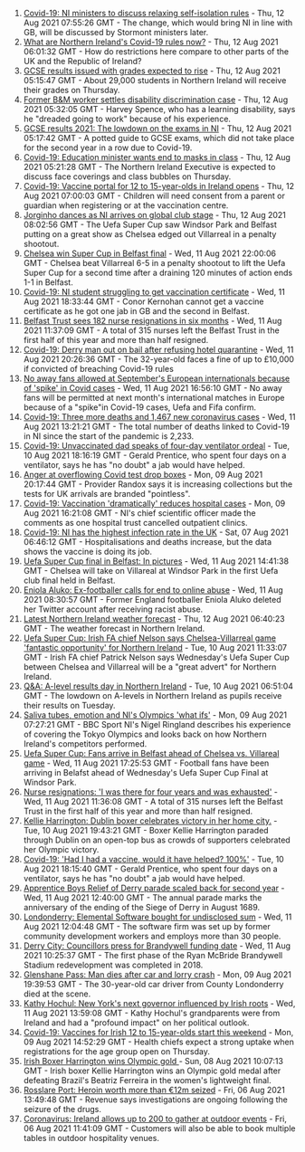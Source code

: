 1. [Covid-19: NI ministers to discuss relaxing self-isolation rules](https://www.bbc.co.uk/news/uk-northern-ireland-58179582) - Thu, 12 Aug 2021 07:55:26 GMT - The change, which would bring NI in line with GB, will be discussed by Stormont ministers later.
2. [What are Northern Ireland's Covid-19 rules now?](https://www.bbc.co.uk/news/uk-northern-ireland-58175159) - Thu, 12 Aug 2021 06:01:32 GMT - How do restrictions here compare to other parts of the UK and the Republic of Ireland?
3. [GCSE results issued with grades expected to rise](https://www.bbc.co.uk/news/uk-northern-ireland-58179094) - Thu, 12 Aug 2021 05:15:47 GMT - About 29,000 students in Northern Ireland will receive their grades on Thursday.
4. [Former B&M worker settles disability discrimination case](https://www.bbc.co.uk/news/uk-northern-ireland-58175166) - Thu, 12 Aug 2021 05:32:05 GMT - Harvey Spence, who has a learning disability, says he "dreaded going to work" because of his experience.
5. [GCSE results 2021: The lowdown on the exams in NI](https://www.bbc.co.uk/news/uk-northern-ireland-58171540) - Thu, 12 Aug 2021 05:17:42 GMT - A potted guide to GCSE exams, which did not take place for the second year in a row due to Covid-19.
6. [Covid-19: Education minister wants end to masks in class](https://www.bbc.co.uk/news/uk-northern-ireland-58176083) - Thu, 12 Aug 2021 05:21:28 GMT - The Northern Ireland Executive is expected to discuss face coverings and class bubbles on Thursday.
7. [Covid-19: Vaccine portal for 12 to 15-year-olds in Ireland opens](https://www.bbc.co.uk/news/world-europe-58184278) - Thu, 12 Aug 2021 07:00:03 GMT - Children will need consent from a parent or guardian when registering or at the vaccination centre.
8. [Jorginho dances as NI arrives on global club stage](https://www.bbc.co.uk/sport/football/58184964) - Thu, 12 Aug 2021 08:02:56 GMT - The Uefa Super Cup saw Windsor Park and Belfast putting on a great show as Chelsea edged out Villarreal in a penalty shootout.
9. [Chelsea win Super Cup in Belfast final](https://www.bbc.co.uk/sport/football/58157867) - Wed, 11 Aug 2021 22:00:06 GMT - Chelsea beat Villarreal 6-5 in a penalty shootout to lift the Uefa Super Cup for a second time after a draining 120 minutes of action ends 1-1 in Belfast.
10. [Covid-19: NI student struggling to get vaccination certificate](https://www.bbc.co.uk/news/uk-northern-ireland-58180215) - Wed, 11 Aug 2021 18:33:44 GMT - Conor Kernohan cannot get a vaccine certificate as he got one jab in GB and the second in Belfast.
11. [Belfast Trust sees 182 nurse resignations in six months](https://www.bbc.co.uk/news/uk-northern-ireland-58161936) - Wed, 11 Aug 2021 11:37:09 GMT - A total of 315 nurses left the Belfast Trust in the first half of this year and more than half resigned.
12. [Covid-19: Derry man out on bail after refusing hotel quarantine](https://www.bbc.co.uk/news/uk-northern-ireland-58176088) - Wed, 11 Aug 2021 20:26:36 GMT - The 32-year-old faces a fine of up to £10,000 if convicted of breaching Covid-19 rules
13. [No away fans allowed at September's European internationals because of 'spike' in Covid cases](https://www.bbc.co.uk/sport/football/58179312) - Wed, 11 Aug 2021 16:56:10 GMT - No away fans will be permitted at next month's international matches in Europe because of a "spike"in Covid-19 cases, Uefa and Fifa confirm.
14. [Covid-19: Three more deaths and 1,467 new coronavirus cases](https://www.bbc.co.uk/news/uk-northern-ireland-58176079) - Wed, 11 Aug 2021 13:21:21 GMT - The total number of deaths linked to Covid-19 in NI since the start of the pandemic is 2,233.
15. [Covid-19: Unvaccinated dad speaks of four-day ventilator ordeal](https://www.bbc.co.uk/news/uk-northern-ireland-58157207) - Tue, 10 Aug 2021 18:16:19 GMT - Gerald Prentice, who spent four days on a ventilator, says he has "no doubt" a jab would have helped.
16. [Anger at overflowing Covid test drop boxes](https://www.bbc.co.uk/news/business-58149951) - Mon, 09 Aug 2021 20:17:44 GMT - Provider Randox says it is increasing collections but the tests for UK arrivals are branded "pointless".
17. [Covid-19: Vaccination 'dramatically' reduces hospital cases](https://www.bbc.co.uk/news/uk-northern-ireland-58149815) - Mon, 09 Aug 2021 16:21:08 GMT - NI's chief scientific officer made the comments as one hospital trust cancelled outpatient clinics.
18. [Covid-19: NI has the highest infection rate in the UK](https://www.bbc.co.uk/news/world-europe-58124142) - Sat, 07 Aug 2021 06:46:12 GMT - Hospitalisations and deaths increase, but the data shows the vaccine is doing its job.
19. [Uefa Super Cup final in Belfast: In pictures](https://www.bbc.co.uk/news/uk-northern-ireland-58169351) - Wed, 11 Aug 2021 14:41:38 GMT - Chelsea will take on Villareal at Windsor Park in the first Uefa club final held in Belfast.
20. [Eniola Aluko: Ex-footballer calls for end to online abuse](https://www.bbc.co.uk/news/uk-northern-ireland-58170263) - Wed, 11 Aug 2021 08:30:57 GMT - Former England footballer Eniola Aluko deleted her Twitter account after receiving racist abuse.
21. [Latest Northern Ireland weather forecast](https://www.bbc.co.uk/news/uk-northern-ireland-26018439) - Thu, 12 Aug 2021 06:40:23 GMT - The weather forecast in Northern Ireland.
22. [Uefa Super Cup: Irish FA chief Nelson says Chelsea-Villarreal game 'fantastic opportunity' for Northern Ireland](https://www.bbc.co.uk/sport/football/58148737) - Tue, 10 Aug 2021 11:33:07 GMT - Irish FA chief Patrick Nelson says Wednesday's Uefa Super Cup between Chelsea and Villarreal will be a "great advert" for Northern Ireland.
23. [Q&A: A-level results day in Northern Ireland](https://www.bbc.co.uk/news/uk-northern-ireland-58146068) - Tue, 10 Aug 2021 06:51:04 GMT - The lowdown on A-levels in Northern Ireland as pupils receive their results on Tuesday.
24. [Saliva tubes, emotion and NI's Olympics 'what ifs'](https://www.bbc.co.uk/sport/olympics/58136029) - Mon, 09 Aug 2021 07:27:21 GMT - BBC Sport NI's Nigel Ringland describes his experience of covering the Tokyo Olympics and looks back on how Northern Ireland's competitors performed.
25. [Uefa Super Cup: Fans arrive in Belfast ahead of Chelsea vs. Villareal game](https://www.bbc.co.uk/news/uk-northern-ireland-58174619) - Wed, 11 Aug 2021 17:25:53 GMT - Football fans have been arriving in Belafst ahead of Wednesday's Uefa Super Cup Final at Windsor Park.
26. [Nurse resignations: 'I was there for four years and was exhausted'](https://www.bbc.co.uk/news/uk-northern-ireland-58174615) - Wed, 11 Aug 2021 11:36:08 GMT - A total of 315 nurses left the Belfast Trust in the first half of this year and more than half resigned.
27. [Kellie Harrington: Dublin boxer celebrates victory in her home city.](https://www.bbc.co.uk/news/world-europe-58163895) - Tue, 10 Aug 2021 19:43:21 GMT - Boxer Kellie Harrington paraded through Dublin on an open-top bus as crowds of supporters celebrated her Olympic victory.
28. [Covid-19: 'Had I had a vaccine, would it have helped? 100%'](https://www.bbc.co.uk/news/uk-northern-ireland-58166288) - Tue, 10 Aug 2021 18:15:40 GMT - Gerald Prentice, who spent four days on a ventilator, says he has "no doubt" a jab would have helped.
29. [Apprentice Boys Relief of Derry parade scaled back for second year](https://www.bbc.co.uk/news/uk-northern-ireland-foyle-west-58173471) - Wed, 11 Aug 2021 12:40:00 GMT - The annual parade marks the anniversary of the ending of the Siege of Derry in August 1689.
30. [Londonderry: Elemental Software bought for undisclosed sum](https://www.bbc.co.uk/news/uk-northern-ireland-foyle-west-58173472) - Wed, 11 Aug 2021 12:04:48 GMT - The software firm was set up by former community development workers and employs more than 30 people.
31. [Derry City: Councillors press for Brandywell funding date](https://www.bbc.co.uk/news/uk-northern-ireland-foyle-west-58169660) - Wed, 11 Aug 2021 10:25:37 GMT - The first phase of the Ryan McBride Brandywell Stadium redevelopment was completed in 2018.
32. [Glenshane Pass: Man dies after car and lorry crash](https://www.bbc.co.uk/news/uk-northern-ireland-58143530) - Mon, 09 Aug 2021 19:39:53 GMT - The 30-year-old car driver from County Londonderry died at the scene.
33. [Kathy Hochul: New York's next governor influenced by Irish roots](https://www.bbc.co.uk/news/world-europe-58174022) - Wed, 11 Aug 2021 13:59:08 GMT - Kathy Hochul's grandparents were from Ireland and had a "profound impact" on her political outlook.
34. [Covid-19: Vaccines for Irish 12 to 15-year-olds start this weekend](https://www.bbc.co.uk/news/world-europe-58149217) - Mon, 09 Aug 2021 14:52:29 GMT - Health chiefs expect a strong uptake when registrations for the age group open on Thursday.
35. [Irish Boxer Harrington wins Olympic gold ](https://www.bbc.co.uk/sport/olympics/58130534) - Sun, 08 Aug 2021 10:07:13 GMT - Irish boxer Kellie Harrington wins an Olympic gold medal after defeating Brazil's Beatriz Ferreira in the women's lightweight final.
36. [Rosslare Port: Heroin worth more than €12m seized](https://www.bbc.co.uk/news/world-europe-58113729) - Fri, 06 Aug 2021 13:49:48 GMT - Revenue says investigations are ongoing following the seizure of the drugs.
37. [Coronavirus: Ireland allows up to 200 to gather at outdoor events](https://www.bbc.co.uk/news/world-europe-58116692) - Fri, 06 Aug 2021 11:41:09 GMT - Customers will also be able to book multiple tables in outdoor hospitality venues.
